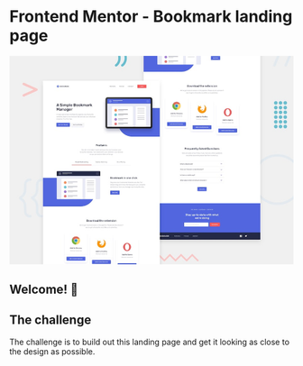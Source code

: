 # Frontend Mentor - Bookmark landing page

![Design preview for the Bookmark landing page coding challenge](./design/desktop-preview.jpg)

## Welcome! 👋

## The challenge

The challenge is to build out this landing page and get it looking as close to the design as possible.
